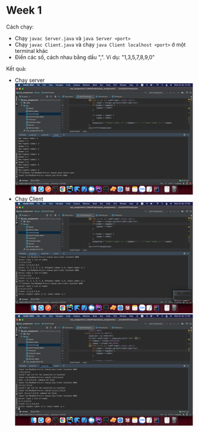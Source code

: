 # Week 1

Cách chạy:

- Chạy `javac Server.java` và `java Server <port>`
- Chạy `javac Client.java` và chạy `java Client localhost <port>` ở một terminal khác
- Điền các số, cách nhau bằng dấu ",". Ví dụ: "1,3,5,7,8,9,0"

Kết quả: 
- Chạy server
![server](./java_server.png)
- Chạy Client
![client1](./java_client_1.png)
![client2](./java_client_2.png)